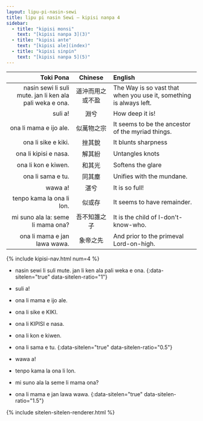 ```yaml
---
layout: lipu-pi-nasin-sewi
title: lipu pi nasin Sewi — kipisi nanpa 4
sidebar:
  - title: "kipisi monsi"
    text: "[kipisi nanpa 3](3)"
  - title: "kipisi ante"
    text: "[kipisi ale](index)"
  - title: "kipisi sinpin"
    text: "[kipisi nanpa 5](5)"
---
```


| Toki Pona | Chinese | English
|-:|:-:|:-
| nasin sewi li suli mute. jan li ken ala pali weka e ona. | 道沖而用之或不盈  | The Way is so vast that when you use it, something is always left.
| suli a!                           | 淵兮              | How deep it is!
| ona li mama e ijo ale.            | 似萬物之宗        | It seems to be the ancestor of the myriad things.
| ona li sike e kiki.               | 挫其銳            | It blunts sharpness
| ona li kipisi e nasa.             | 解其紛            | Untangles knots
| ona li kon e kiwen.               | 和其光            | Softens the glare
| ona li sama e tu.                 | 同其塵            | Unifies with the mundane.
| wawa a!                           | 湛兮              | It is so full!
| tenpo kama la ona li lon.         | 似或存            | It seems to have remainder.
| mi suno ala la: seme li mama ona? | 吾不知誰之子      | It is the child of I-don't-know-who.
| ona li mama e jan lawa wawa.      | 象帝之先          | And prior to the primeval Lord-on-high.

{% include kipisi-nav.html num=4 %}

* nasin sewi li suli mute. jan li ken ala pali weka e ona.
{:data-sitelen="true" data-sitelen-ratio="1"}

* suli a!
* ona li mama e ijo ale.
* ona li sike e KIKI.
* ona li KIPISI e nasa.
* ona li kon e kiwen.
* ona li sama e tu.
{:data-sitelen="true" data-sitelen-ratio="0.5"}

* wawa a!
* tenpo kama la ona li lon.
* mi suno ala la seme li mama ona?
* ona li mama e jan lawa wawa.
{:data-sitelen="true" data-sitelen-ratio="1.5"}

{% include sitelen-sitelen-renderer.html %}

